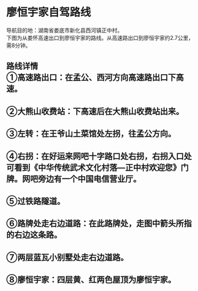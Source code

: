 廖恒宇家自驾路线
===
导航目的地：湖南省娄底市新化县西河镇正中村。<br>
下图为从娄怀高速出口到廖恒宇家的路线。从高速路出口到廖恒宇家约2.7公里，需8分钟。<br>

路线详情<br>
①高速路出口：在孟公、西河方向高速路出口下高速。
---

②大熊山收费站：下高速后在大熊山收费站出来。
---

③左转：在王爷山土菜馆处左拐，往孟公方向。
---

④右拐：在好运来网吧十字路口处右拐，右拐入口处可看到《中华传统武术文化村落—正中村欢迎您》门牌。网吧旁边有一个中国电信营业厅。
---

⑤过铁路隧道。
---

⑥路牌处走右边道路：在此路牌处，走图中箭头所指的右边这条路。
---

⑦两层蓝瓦小别墅处走右边道路。
---

⑧廖恒宇家：四层黄、红两色屋顶为廖恒宇家。
---
